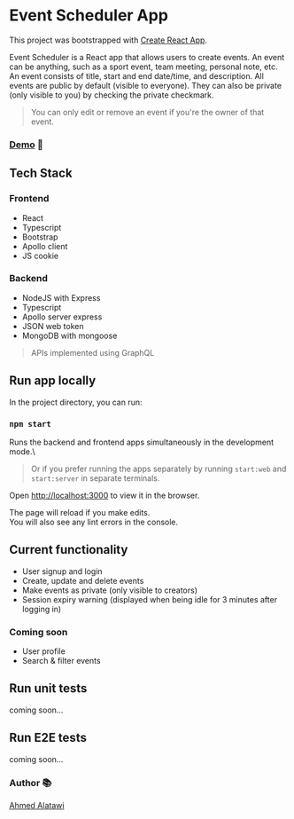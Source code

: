 # Event Scheduler App

This project was bootstrapped with [Create React App](https://github.com/facebook/create-react-app).

Event Scheduler is a React app that allows users to create events. An event can be anything, such as a sport event, team meeting, personal note, etc. An event consists of title, start and end date/time, and description. All events are public by default (visible to everyone). They can also be private (only visible to you) by checking the private checkmark.

> You can only edit or remove an event if you're the owner of that event.


### [Demo](https://event-scheduler-demo.herokuapp.com/) :movie_camera:


## Tech Stack

### Frontend
* React
* Typescript
* Bootstrap
* Apollo client
* JS cookie

### Backend
* NodeJS with Express
* Typescript
* Apollo server express
* JSON web token
* MongoDB with mongoose

> APIs implemented using GraphQL

## Run app locally
In the project directory, you can run:

### `npm start`
Runs the backend and frontend apps simultaneously in the development mode.\

> Or if you prefer running the apps separately by running `start:web` and `start:server` in separate terminals.

Open [http://localhost:3000](http://localhost:3000) to view it in the browser.

The page will reload if you make edits.\
You will also see any lint errors in the console.


## Current functionality
* User signup and login
* Create, update and delete events
* Make events as private (only visible to creators)
* Session expiry warning (displayed when being idle for 3 minutes after logging in)

### Coming soon
* User profile
* Search & filter events


## Run unit tests
coming soon...

## Run E2E tests
coming soon...


### Author :books:
[Ahmed Alatawi](https://github.com/AhmedAlatawi)